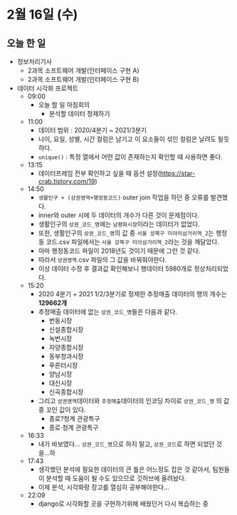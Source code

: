 # 2월 16일 (수)

## 오늘 한 일

* 정보처리기사
  * 2과목 소프트웨어 개발(인터페이스 구현 A)
  * 2과목 소프트웨어 개발(인터페이스 구현 B)
* 데이터 시각화 프로젝트
  * 09:00 
    * 오늘 할 일 아침회의
      * 분석할 데이터 정제하기
  * 11:00
    * 데이터 범위 : 2020/4분기 ~ 2021/3분기
    * 나이, 요일, 성별, 시간 컬럼은 남기고 이 요소들이 섞인 컬럼은 날려도 될듯 하다.
    * `unique()` : 특정 열에서 어떤 값이 존재하는지 확인할 때 사용하면 좋다.
  * 13:15
    * 데이터프레임 전부 확인하고 싶을 때 옵션 설정(https://star-crab.tistory.com/19)
  * 14:50
    * `생활인구 + (상권영역+행정동코드)` outer join 작업을 하던 중 오류를 발견했다.
    * inner와 outer 시에 두 데이터의 개수가 다른 것이 문제점이다.
    * 생활인구의 `상권_코드_명`에는 `남평화시장`이라는 데이터가 없었다.
    * 또한, 생활인구의 `상권_코드_명`의 값 중 `서울 성북구 미아리삼거리역_2`는 행정동 코드.csv 파일에서는 `서울 강북구 미아삼거리역_2`라는 것을 깨달았다.
    * 아마 행정동코드 파일이 2018년도 것이기 때문에 그런 것 같다.
    * 따라서 `상권영역`.csv 파일의 그 값을 바꿔줘야한다.
    * 이상 데이터 수정 후 결과값 확인해보니 행데이터 5980개로 정상처리되었다.
  * 15:20
    * 2020 4분기 + 2021 1/2/3분기로 정제한 추정매출 데이터의 행의 개수는 **129662개**
    * 추정매출 데이터에 없는 `상권_코드_명`들은 다음과 같다.
      * 번동시장
      * 신설종합시장
      * 녹번시장
      * 자양종합시장
      * 동부청과시장
      * 푸른터시장
      * 양남시장
      * 대신시장
      * 신곡종합시장
    * 그리고 `상권영역`데이터와 `추정매출`데이터의 인코딩 차이로 `상권_코드_명` 의 값 중 꼬인 값이 있다.
      * 종로?청계 관광특구
      * 종로·청계 관광특구
  * 16:33
    * 내가 바보였다... `상권_코드_명`으로 하지 말고, `상권_코드`로 하면 되었던 것을...하
  * 17:43
    * 생각했던 분석에 필요한 데이터의 큰 틀은 어느정도 잡은 것 같아서, 팀원들이 분석할 때 도움이 될 수도 있으므로 깃허브에 올려놨다.
    * 이제 분석, 시각화랑 장고를 열심히 공부해야한다...
  * 22:09
    * django로 시각화할 곳을 구현하기위해 배웠던거 다시 복습하는 중